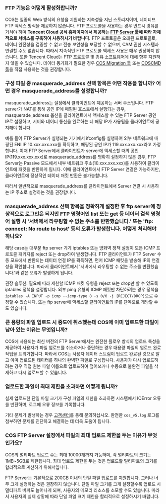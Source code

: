 ### FTP 기능은 어떻게 활성화합니까?

COS는 일종의 Web 방식의 요청을 지원하는 지속성을 지닌 스토리지이며, 네이티브 FTP 액세스 방식을 제공하지 않습니다. FTP 프로토콜을 사용하는 경우 반드시 경유를 거쳐야 하며 **Tencent Cloud 공식 홈페이지에서 제공하는 [FTP Server 툴](https://www.qcloud.com/document/product/436/7214)에 따라 자체적으로 서비스를 구축하여 사용하시기 바랍니다.**
FTP 프로토콜은 오래된 프로토콜로, 데이터 완전성을 검증할 수 없고 전송 보안성을 보장할 수 없으며, CAM 권한 시스템과 연결할 수도 없습니다. 따라서 지속적인 FTP 프로토콜 액세스 사용은 매우 권장하지 않습니다. 또한 Tencent Cloud는 FTP 프로토콜 및 경유 소프트웨어에 대해 향후 지원하지 않을 수 있습니다. 
데이터 동기화가 필요한 경우 [COS Migration 툴](https://intl.cloud.tencent.com/document/product/436/15392) 또는 [COSCMD 툴](https://www.qcloud.com/document/product/436/10976)을 직접 사용하는 것을 권장합니다.

### 구성 파일 중 masquerade_address 선택 항목은 어떤 작용을 합니까? 어떤 경우 masquerade_address를 설정합니까?

masquerade_address는 설정에서 클라이언트에 제공하는 서버 주소입니다. FTP server가 NAT를 통해 공인 IP에 매핑된 호스트에서 실행되는 경우, masquerade_address 옵션을 클라이언트에서 액세스할 수 있는 FTP Server 공인 IP로 설정하고, 서버와 데이터 통신을 완료하는 데 해당 IP가 사용됨을 클라이언트에 공지해야 합니다.

예를 들어 FTP Server가 실행되는 기기에서 ifconfig를 실행하여 외부 네트워크에 매핑된 ENI IP 10.xxx.xxx.xxx를 획득하고, 매핑된 공인 IP가 119.xxx.xxx.xxx라고 가정합니다. 이때 FTP Server에서 클라이언트가 server에 액세스할 때의 공인 IP(119.xxx.xxx.xxx)로 masquerade_address를 명확히 설정하지 않은 경우, FTP Server는 Passive 모드에서 내부 네트워크 주소(10.xxx.xxx.xxx)를 사용하여 클라이언트에 패킷을 반환하게 됩니다. 이때 클라이언트에서 FTP Server 연결은 가능하지만, 클라이언트에 정상적인 데이터 패킷 반환은 불가능합니다.

따라서 일반적으로 masquerade_address를 클라이언트에서 Server 연결 시 사용하는 IP 주소로 설정하는 것을 권장합니다.

### masquerade_address 선택 항목을 정확하게 설정한 후 ftp server에 정상적으로 로그인은 되지만 FTP 명령어인 list 또는 get 등 데이터 검색 명령어 실행 시 '서버에서 라우팅할 수 없는 주소를 반환했습니다.' 또는 'ftp: connect: No route to host' 등의 오류가 발생합니다. 어떻게 처리해야 하나요?

해당 case는 대부분 ftp server 기기 iptables 또는 방화벽 정책 설정이 모든 ICMP 프로토콜 패키지를 reject 또는 drop하여 발생합니다. FTP 클라이언트가 FTP Server 수동 모드에서 반환되는 데이터 연결 IP를 획득하면, 먼저 ICMP 패킷을 발송해 IP의 연결성을 확인합니다. 따라서 클라이언트에서 '서버에서 라우팅할 수 없는 주소를 반환했습니다.'와 같은 오류가 발생하게 됩니다.

권장 솔루션: 필요에 따라 제한할 ICMP 패킷 유형을 reject 또는 drop만 할 수 있도록 iptables 정책을 설정합니다. 외부 ping 유형의 ICMP 패킷만 차단하려는 경우 정책을 `iptables -A INPUT -p icmp --icmp-type 8 -s 0/0 -j [REJECT/DROP]`으로 수정할 수 있습니다.
또는 ftp server에 액세스할 클라이언트의 IP를 단독으로 개방할 수도 있습니다.

### 큰 용량의 파일 업로드 시 중도에 취소했는데 COS에 이미 업로드한 파일이 남아 있는 이유는 무엇입니까?

COS에 사용되는 최신 버전의 FTP Server에서는 완전한 플로우 방식의 업로드 특성을 제공하여 사용자가 파일 업로드를 취소하거나 중단하는 경우 대용량 파일의 업로드 완료 작업을 트리거합니다. 따라서 COS는 사용자 데이터 스트림이 업로드 완료된 것으로 알고 이미 업로드된 데이터를 하나의 완벽한 파일로 구성합니다. 사용자가 다시 업로드하려는 경우 직접 원본 파일 이름으로 업로드하여 덮어쓰거나 수동으로 불완전 파일을 삭제하고 다시 업로드할 수 있습니다.

### 업로드한 파일이 최대 제한을 초과하면 어떻게 됩니까?

실제 업로드한 단일 파일 크기가 구성 파일의 제한을 초과하면 시스템에서 IOError 오류를 반환하며, 로그에 오류 정보를 기록합니다.

기타 문제가 발생하는 경우 [고객센터](https://intl.cloud.tencent.com/contact-sales)를 통해 문의하십시오. 완전한 `cos_v5.log` 로그를 첨부하면 문제를 진단하고 해결하는 데 더욱 도움이 됩니다.

### COS FTP Server 설정에서 파일의 최대 업로드 제한을 두는 이유가 무엇인가요?

COS의 멀티파트 업로드 수는 최대 10000개까지 가능하며, 각 멀티파트의 크기는 1MB~5GB로 제한됩니다. 최대 업로드 제한을 두는 것은 업로드할 멀티파트의 크기를 합리적으로 계산하기 위해서입니다.

FTP Server는 기본적으로 200GB 이내의 단일 파일 업로드를 지원합니다. 그러나 너무 크게 설정하는 것은 권장하지 않습니다. 단일 파일 크기를 크게 설정할수록 업로드 시 멀티파트 버퍼도 늘어나게 되며, 사용자의 메모리 리소스를 소모할 수도 있습니다. 따라서 사용자의 실제 상황에 따라 단일 파일 크기 제한을 합리적으로 설정하시기 바랍니다.



